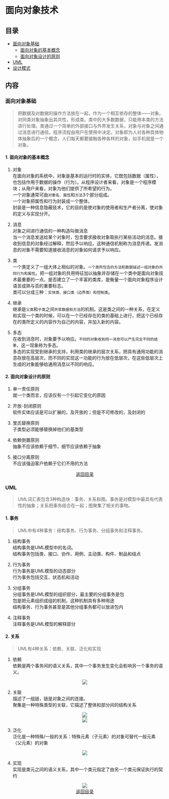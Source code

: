 # 面向对象技术  

## 目录  
- [面向对象基础](#面向对象基础)  
  - [面向对象的基本概念](#1-面向对象的基本概念)
  - [面向对象设计的原则](#2-面向对象设计的原则)
- [UML](#UML)  
- [设计模式](#设计模式)  

## 内容  
### 面向对象基础  
> 把数据及对数据的操作方法放在一起，作为一个相互依存的整体——对象。对同类对象抽象出其共性，形成类。类中的大多数数据，只能用本类的方法进行处理。类通过一个简单的外部接口与外界发生关系，对象与对象之间通过消息进行通信。程序流程由用户在使用中决定。对象即为人对各种具体物体抽象后的一个概念，人们每天都要接触各种各样的对象，如手机就是一个对象。  

#### 1. 面向对象的基本概念
1. 对象  
  在面向对象的系统中，对象是基本的运行时的实体，它既包括数据（属性），也包括作用于数据的操作（行为）。从程序设计者来看，对象是一个程序模块；从用户来看，对象为他们提供了所希望的行为。  
  一个对象通常可由`对象名、属性`和`方法`3个部分组成。  
  一个对象把属性和行为封装成一个整体。  
  封装是一种信息隐蔽技术，它的目的是使对象的使用者和生产者分离，使对象的定义与实现分开。  

2. 消息  
  对象之间进行通信的一种构造叫做消息  
  当一个消息发送给某个对象时，包含要求接收对象取执行某些活动的消息。接收到信息的对象经过解释，然后予以响应。这种通信机制称为消息传递。发消息的对象不需要知道接收消息的对象如何请求予以响应。  

3. 类  
  一个类定义了一组大体上相似的对象。`一个类所包含的方法和数据描述一组对象的共同行为和属性`。把一组对象的共用特征加以抽象并存储在一个类中是面向对象技术最重要的一点。是否建立了一个丰富的类库，是衡量一个面向对象程序设计语言成熟与否的重要标志。  
  类可以分成三种：`实体类、接口类（边界类）和控制类`。  

4. 继承  
  继承是`父类`和`子类`之间`共享数据和方法`的机制。这是类之间的一种关系，在定义和实现一个类的时候，可以在一个已经存在的类的基础上进行，把这个已经存在的类所定义的内容作为自己的内容，并加入新的内容。

5. 多态  
  在收到消息时，对象要予以响应。`不同的对象收到同一消息可以产生完全不同的结果`，这一现象称为多态。  
  多态的实现受到继承的支持，利用类的继承的层次关系，把具有通用功能的消息存放在高层次，而不同的实现这一功能的行为放在低层次，在这些低层次上生成的对象能够给通用消息以不同的响应。  

#### 2. 面向对象设计的原则  
1. 单一责任原则  
  就一个类而言，应该仅有一个引起它变化的原因  
  
2. 开放-封闭原则  
  软件实体应该是可以扩展的，及开放的；但是不可修改的，及封闭的  
  
3. 里氏替换原则  
  子类型必须能够替换掉他们的基类型  
  
4. 依赖倒置原则  
  抽象不应该依赖于细节，细节应该依赖于抽象  
  
5. 接口分离原则  
  不应该强迫客户依赖于它们不用的方法  
  
<div align=center >
<a href=#目录>返回目录</a>
</div>

### UML  
> UML词汇表包含3种构造块：事务、关系和图。事务是对模型中最具有代表性的抽象；关系把事务结合在一起；图聚集了相关的事物。  

#### 1. 事务  
> UML中有4种事务：结构事务、行为事务、分组事务和注释事务。  

1. 结构事务  
  结构事务是UML模型中的名词。   
  结构事务包括类、接口、协作、用例、主动类、构件、制品和结点  
  
2. 行为事务  
  行为事务是UML模型的动态部分  
  行为事务包括交互、状态机和活动  
  
3. 分组事务  
  分组事务是UML模型的组织部分，最主要的分组事务是包  
  包是把元素组织成组的机制，这种机制具有多种用途  
  结构事务、行为事务甚至是其他分组事务都可以放进包内  
  
4. 注释事务  
  注释事务是UML模型的解释部分  
  
#### 2. 关系  
> UML有4种关系：依赖、关联、泛化和实现  

1. 依赖  
  依赖是两个事务间的语义关系，其中一个事务发生变化会影响另一个事务的语义。 
  
  <div align=center >
  <img src="https://github.com/gong2xi/Software-exams/blob/main/%E9%9D%A2%E5%90%91%E5%AF%B9%E8%B1%A1%E6%8A%80%E6%9C%AF/images/dependency.png">
  </div>
  
2. 关联  
  描述了一组链，链是对象之间的连接。  
  聚集是一种特殊类型的关联，它描述了整体和部分间的结构关系  
  
  <div align=center>
  <img src="https://github.com/gong2xi/Software-exams/blob/main/%E9%9D%A2%E5%90%91%E5%AF%B9%E8%B1%A1%E6%8A%80%E6%9C%AF/images/association.png">
  </div>  
  
  <div align=center>
  <img src="https://github.com/gong2xi/Software-exams/blob/main/%E9%9D%A2%E5%90%91%E5%AF%B9%E8%B1%A1%E6%8A%80%E6%9C%AF/images/aggregation.png">
  </div>
  
3. 泛化  
  泛化是一种特殊/一般的关系：特殊元素（子元素）的对象可替代一般元素（父元素）的对象  
  
  <div align=center>
  <img src="https://github.com/gong2xi/Software-exams/blob/main/%E9%9D%A2%E5%90%91%E5%AF%B9%E8%B1%A1%E6%8A%80%E6%9C%AF/images/generalization.png">
  </div>
  
4. 实现  
  实现是类元之间的语义关系，其中一个类元指定了由另一个类元保证执行的契约  
  
  <div align=center>
  <img src="https://github.com/gong2xi/Software-exams/blob/main/%E9%9D%A2%E5%90%91%E5%AF%B9%E8%B1%A1%E6%8A%80%E6%9C%AF/images/realization.png">
  </div>

<div align=center >
<a href=#目录>返回目录</a>
</div>
    








